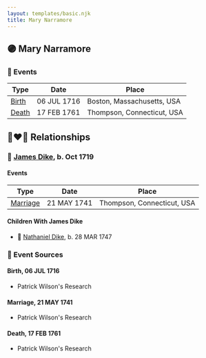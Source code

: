 ```yaml
---
layout: templates/basic.njk
title: Mary Narramore
---
```

## 🟣 Mary Narramore

### 📆 Events

Type | Date | Place
------ | ------ | ------
[Birth](#event-0259e6f9-0251-4b9e-ba40-7654657c2366) | 06 JUL 1716 | Boston, Massachusetts, USA
[Death](#event-958b1f80-fa98-48b0-82ca-e47e597a900c) | 17 FEB 1761 | Thompson, Connecticut, USA

## 👩‍❤️‍👨 Relationships

### 🔵 [James Dike](/people/2/20400692), b. Oct 1719

#### Events

Type | Date | Place
------ | ------ | ------
[Marriage](#event-6d7c3811-650a-4f62-aa63-d3bc5f1877b5) | 21 MAY 1741 | Thompson, Connecticut, USA
#### Children With James Dike
* 🔵 [Nathaniel Dike](/people/3/36914917), b. 28 MAR 1747
### 📰 Event Sources

#### <a id="event-0259e6f9-0251-4b9e-ba40-7654657c2366"></a> Birth, 06 JUL 1716
* Patrick Wilson's Research

#### <a id="event-6d7c3811-650a-4f62-aa63-d3bc5f1877b5"></a> Marriage, 21 MAY 1741
* Patrick Wilson's Research
#### <a id="event-958b1f80-fa98-48b0-82ca-e47e597a900c"></a> Death, 17 FEB 1761
* Patrick Wilson's Research
